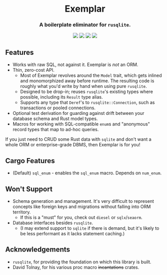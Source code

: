 <h1 align="center">Exemplar</h1>
<h3 align="center">A boilerplate eliminator for <code>rusqlite</code>.</h3>

<p align="center">
<img src="https://img.shields.io/crates/v/exemplar">
<img src="https://img.shields.io/github/actions/workflow/status/Colonial-Dev/exemplar/rust.yml">
<img src="https://img.shields.io/docsrs/exemplar" href="https://docs.rs/exemplar">
<img src="https://img.shields.io/crates/l/exemplar">
</p>

## Features
- Works with raw SQL, not against it. Exemplar is *not* an ORM.
- Thin, zero-cost API.
  - Most of Exemplar revolves around the `Model` trait, which gets inlined and monomorphized away before runtime. The resulting code is roughly what you'd write by hand when using pure `rusqlite`.
  - Designed to be drop-in; reuses `rusqlite`'s existing types where possible, including its `Result` type alias.
  - Supports any type that `Deref`'s to `rusqlite::Connection`, such as transactions or pooled connections.
- Optional test derivation for guarding against drift between your database schema and Rust model types.
- Macros for working with SQL-compatible `enum`s and "anonymous" record types that map to ad-hoc queries.

If you just need to CRUD some Rust data with `sqlite` and don't want a whole ORM or enterprise-grade DBMS, then Exemplar is for you!

## Cargo Features
- (Default) `sql_enum` - enables the `sql_enum` macro. Depends on `num_enum`.

## Won't Support
- Schema generation and management. It's very difficult to represent concepts like foreign keys and migrations without falling into ORM territory.
  - If this is a "must" for you, check out `diesel` or `sqlx`/`seaorm`.
- Database interfaces besides `rusqlite`. 
  - (I may extend support to `sqlite` if there is demand, but it's likely to be less performant as it lacks statement caching.)

## Acknowledgements
- `rusqlite`, for providing the foundation on which this library is built.
- David Tolnay, for his various proc macro ~~incantations~~ crates.